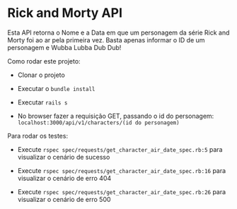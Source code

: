 # Rick and Morty API

Esta API retorna o Nome e a Data em que um personagem da série Rick and Morty foi ao ar pela primeira vez. Basta apenas informar o ID de um personagem e Wubba Lubba Dub Dub!

Como rodar este projeto:

* Clonar o projeto

* Executar o ```bundle install```

* Executar ```rails s```

* No browser fazer a requisição GET, passando o id do personagem: ```localhost:3000/api/v1/characters/(id do personagem)```

Para rodar os testes:

* Execute ```rspec spec/requests/get_character_air_date_spec.rb:5``` para visualizar o cenário de sucesso

* Execute ```rspec spec/requests/get_character_air_date_spec.rb:16``` para visualizar o cenário de erro 404

* Execute ```rspec spec/requests/get_character_air_date_spec.rb:26``` para visualizar o cenário de erro 500